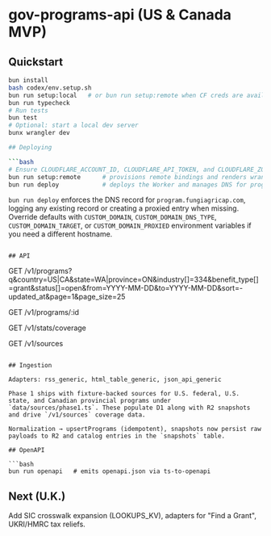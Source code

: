# gov-programs-api (US & Canada MVP)

## Quickstart
```bash
bun install
bash codex/env.setup.sh
bun run setup:local   # or bun run setup:remote when CF creds are available
bun run typecheck
# Run tests
bun test
# Optional: start a local dev server
bunx wrangler dev

## Deploying

```bash
# Ensure CLOUDFLARE_ACCOUNT_ID, CLOUDFLARE_API_TOKEN, and CLOUDFLARE_ZONE_ID are configured
bun run setup:remote      # provisions remote bindings and renders wrangler.toml
bun run deploy            # deploys the Worker and manages DNS for program.fungiagricap.com
```

`bun run deploy` enforces the DNS record for `program.fungiagricap.com`, logging any existing record or creating a proxied entry when missing. Override defaults with `CUSTOM_DOMAIN`, `CUSTOM_DOMAIN_DNS_TYPE`, `CUSTOM_DOMAIN_TARGET`, or `CUSTOM_DOMAIN_PROXIED` environment variables if you need a different hostname.
```

## API

```
GET /v1/programs?q&country=US|CA&state=WA|province=ON&industry[]=334&benefit_type[]=grant&status[]=open&from=YYYY-MM-DD&to=YYYY-MM-DD&sort=-updated_at&page=1&page_size=25

GET /v1/programs/:id

GET /v1/stats/coverage

GET /v1/sources
```

## Ingestion

Adapters: rss_generic, html_table_generic, json_api_generic

Phase 1 ships with fixture-backed sources for U.S. federal, U.S. state, and Canadian provincial programs under `data/sources/phase1.ts`. These populate D1 along with R2 snapshots and drive `/v1/sources` coverage data.

Normalization → upsertPrograms (idempotent), snapshots now persist raw payloads to R2 and catalog entries in the `snapshots` table.

## OpenAPI

```bash
bun run openapi   # emits openapi.json via ts-to-openapi
```

## Next (U.K.)

Add SIC crosswalk expansion (LOOKUPS_KV), adapters for "Find a Grant", UKRI/HMRC tax reliefs.
